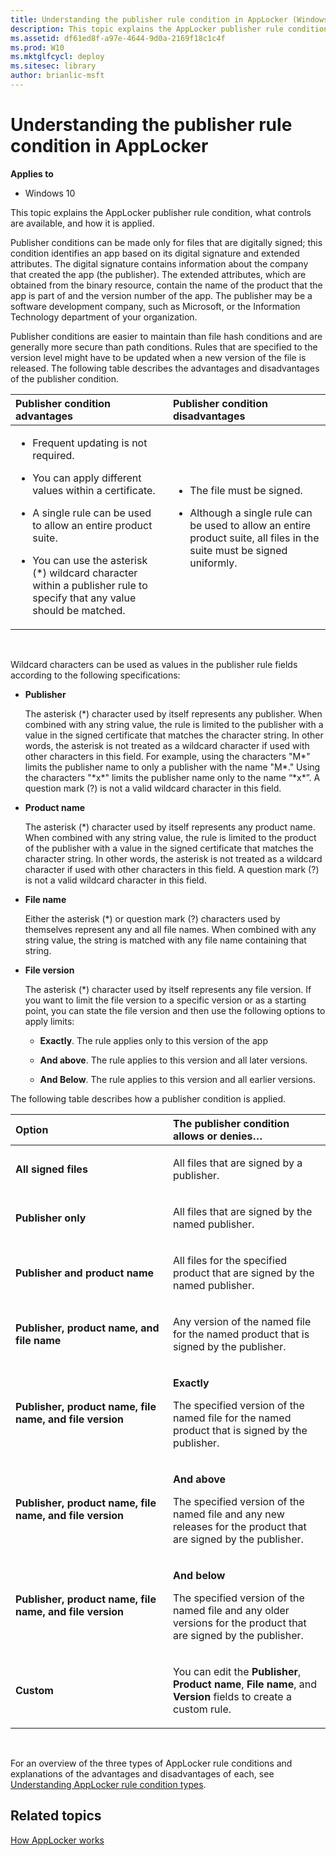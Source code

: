 ```yaml
---
title: Understanding the publisher rule condition in AppLocker (Windows 10)
description: This topic explains the AppLocker publisher rule condition, what controls are available, and how it is applied.
ms.assetid: df61ed8f-a97e-4644-9d0a-2169f18c1c4f
ms.prod: W10
ms.mktglfcycl: deploy
ms.sitesec: library
author: brianlic-msft
---
```


# Understanding the publisher rule condition in AppLocker


**Applies to**

-   Windows 10

This topic explains the AppLocker publisher rule condition, what controls are available, and how it is applied.

Publisher conditions can be made only for files that are digitally signed; this condition identifies an app based on its digital signature and extended attributes. The digital signature contains information about the company that created the app (the publisher). The extended attributes, which are obtained from the binary resource, contain the name of the product that the app is part of and the version number of the app. The publisher may be a software development company, such as Microsoft, or the Information Technology department of your organization.

Publisher conditions are easier to maintain than file hash conditions and are generally more secure than path conditions. Rules that are specified to the version level might have to be updated when a new version of the file is released. The following table describes the advantages and disadvantages of the publisher condition.

<table>
<colgroup>
<col width="50%" />
<col width="50%" />
</colgroup>
<thead>
<tr class="header">
<th align="left">Publisher condition advantages</th>
<th align="left">Publisher condition disadvantages</th>
</tr>
</thead>
<tbody>
<tr class="odd">
<td align="left"><ul>
<li><p>Frequent updating is not required.</p></li>
<li><p>You can apply different values within a certificate.</p></li>
<li><p>A single rule can be used to allow an entire product suite.</p></li>
<li><p>You can use the asterisk (*) wildcard character within a publisher rule to specify that any value should be matched.</p></li>
</ul></td>
<td align="left"><ul>
<li><p>The file must be signed.</p></li>
<li><p>Although a single rule can be used to allow an entire product suite, all files in the suite must be signed uniformly.</p></li>
</ul></td>
</tr>
</tbody>
</table>

 

Wildcard characters can be used as values in the publisher rule fields according to the following specifications:

-   **Publisher**

    The asterisk (\*) character used by itself represents any publisher. When combined with any string value, the rule is limited to the publisher with a value in the signed certificate that matches the character string. In other words, the asterisk is not treated as a wildcard character if used with other characters in this field. For example, using the characters "M\*" limits the publisher name to only a publisher with the name "M\*." Using the characters "\*x\*" limits the publisher name only to the name “\*x\*”. A question mark (?) is not a valid wildcard character in this field.

-   **Product name**

    The asterisk (\*) character used by itself represents any product name. When combined with any string value, the rule is limited to the product of the publisher with a value in the signed certificate that matches the character string. In other words, the asterisk is not treated as a wildcard character if used with other characters in this field. A question mark (?) is not a valid wildcard character in this field.

-   **File name**

    Either the asterisk (\*) or question mark (?) characters used by themselves represent any and all file names. When combined with any string value, the string is matched with any file name containing that string.

-   **File version**

    The asterisk (\*) character used by itself represents any file version. If you want to limit the file version to a specific version or as a starting point, you can state the file version and then use the following options to apply limits:

    -   **Exactly**. The rule applies only to this version of the app

    -   **And above**. The rule applies to this version and all later versions.

    -   **And Below**. The rule applies to this version and all earlier versions.

The following table describes how a publisher condition is applied.

<table>
<colgroup>
<col width="50%" />
<col width="50%" />
</colgroup>
<thead>
<tr class="header">
<th align="left">Option</th>
<th align="left">The publisher condition allows or denies…</th>
</tr>
</thead>
<tbody>
<tr class="odd">
<td align="left"><p><strong>All signed files</strong></p></td>
<td align="left"><p>All files that are signed by a publisher.</p></td>
</tr>
<tr class="even">
<td align="left"><p><strong>Publisher only</strong></p></td>
<td align="left"><p>All files that are signed by the named publisher.</p></td>
</tr>
<tr class="odd">
<td align="left"><p><strong>Publisher and product name</strong></p></td>
<td align="left"><p>All files for the specified product that are signed by the named publisher.</p></td>
</tr>
<tr class="even">
<td align="left"><p><strong>Publisher, product name, and file name</strong></p></td>
<td align="left"><p>Any version of the named file for the named product that is signed by the publisher.</p></td>
</tr>
<tr class="odd">
<td align="left"><p><strong>Publisher, product name, file name, and file version</strong></p></td>
<td align="left"><p><strong>Exactly</strong></p>
<p>The specified version of the named file for the named product that is signed by the publisher.</p></td>
</tr>
<tr class="even">
<td align="left"><p><strong>Publisher, product name, file name, and file version</strong></p></td>
<td align="left"><p><strong>And above</strong></p>
<p>The specified version of the named file and any new releases for the product that are signed by the publisher.</p></td>
</tr>
<tr class="odd">
<td align="left"><p><strong>Publisher, product name, file name, and file version</strong></p></td>
<td align="left"><p><strong>And below</strong></p>
<p>The specified version of the named file and any older versions for the product that are signed by the publisher.</p></td>
</tr>
<tr class="even">
<td align="left"><p><strong>Custom</strong></p></td>
<td align="left"><p>You can edit the <strong>Publisher</strong>, <strong>Product name</strong>, <strong>File name</strong>, and <strong>Version</strong> fields to create a custom rule.</p></td>
</tr>
</tbody>
</table>

 

For an overview of the three types of AppLocker rule conditions and explanations of the advantages and disadvantages of each, see [Understanding AppLocker rule condition types](understanding-applocker-rule-condition-types.md).

## Related topics


[How AppLocker works](how-applocker-works-techref.md)

 

 





